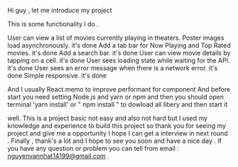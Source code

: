 Hi guy , let me introduce my project 

This is some functionality I do .

User can view a list of movies currently playing in theaters. Poster images load asynchronously. it's done 
Add a tab bar for Now Playing and Top Rated movies. it's done 
Add a search bar. it's done 
User can view movie details by tapping on a cell. it's done 
User sees loading state while waiting for the API. it's done 
User sees an error message when there is a network error. it's done 
Simple responsive. it's done 

And I usually React.memo to improve performant for component 
And before start you need setting Node.js and yarn or npm and then you should open terminal 'yarn install' or " npm install " to dowload all libery and then start it 

well. This is a project basic not easy and also not hard but I used my knowledge and experience to build this project so thank you for seeing my project and give me a opportunity I hope I can get a interview in next round . Finally , thank's a lot and I hope to see you soon and have a nice day . If you have any question or problem you can tell from email : nguyenvannhat14199@gmail.com . 
